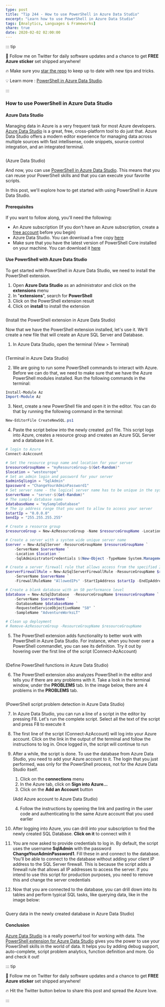 ```yaml
---
type: post
title: "Tip 244 - How to use PowerShell in Azure Data Studio"
excerpt: "Learn how to use PowerShell in Azure Data Studio"
tags: [Analytics, Languages & Frameworks]
share: true
date: 2020-02-02 02:00:00
---
```


::: tip 

:unicorn: Follow me on Twitter for daily software updates and a chance to get **FREE Azure sticker** set shipped anywhere!

:fire: Make sure you [star the repo](https://github.com/Microsoft/AzureTipsAndTricks?WT.mc_id=azure-azuredevtips-azureappsdev) to keep up to date with new tips and tricks.

:bulb: Learn more : [PowerShell in Azure Data Studio](https://docs.microsoft.com/sql/azure-data-studio/powershell-extension?WT.mc_id=docs-azuredevtips-azureappsdev). 

:::

### How to use PowerShell in Azure Data Studio

#### Azure Data Studio

Managing data in Azure is a very frequent task for most Azure developers. [Azure Data Studio](https://docs.microsoft.com/sql/azure-data-studio/what-is?WT.mc_id=docs-azuredevtips-azureappsdev) is a great, free, cross-platform tool to do just that. Azure Data Studio offers a modern editor experience for managing data across multiple sources with fast intellisense, code snippets, source control integration, and an integrated terminal.

<img :src="$withBase('/files/41azuredatastudio.png')">

(Azure Data Studio)

And now, you can use [PowerShell in Azure Data Studio](https://docs.microsoft.com/sql/azure-data-studio/powershell-extension?WT.mc_id=docs-azuredevtips-azureappsdev). This means that you can reuse your PowerShell skills and that you can execute your favorite scripts.

In this post, we'll explore how to get started with using PowerShell in Azure Data Studio. 

#### Prerequisites

If you want to follow along, you'll need the following:
* An Azure subscription (If you don't have an Azure subscription, create a [free account](https://azure.microsoft.com/free/?WT.mc_id=azure-azuredevtips-azureappsdev) before you begin)
* Azure Data Studio. You can download a free copy [here](https://docs.microsoft.com/sql/azure-data-studio/download?WT.mc_id=docs-azuredevtips-azureappsdev)
* Make sure that you have the latest version of PowerShell Core installed on your machine. You can download it [here](https://github.com/PowerShell/PowerShell/releases/?WT.mc_id=code-azuredevtips-azureappsdev)

#### Use PowerShell with Azure Data Studio

To get started with PowerShell in Azure Data Studio, we need to install the PowerShell extension.

1. Open **Azure Data Studio** as an administrator and click on the **extensions** menu
2. In "**extensions**", search for **PowerShell**
3. Click on the PowerShell extension result
4. Click on **install** to install the extension

<img :src="$withBase('/files/41psextension.png')">

(Install the PowerShell extension in Azure Data Studio)

Now that we have the PowerShell extension installed, let's use it. We'll create a new file that will create an Azure SQL Server and Database.

1. In Azure Data Studio, open the terminal (View > Terminal)

<img :src="$withBase('/files/41terminal.png')">

(Terminal in Azure Data Studio)

2. We are going to run some PowerShell commands to interact with Azure. Before we can do that, we need to make sure that we have the Azure PowerShell modules installed. Run the following commands in the terminal:

```powershell
Install-Module Az
Import-Module Az
```

3. Next, create a new PowerShell file and open it in the editor. You can do that by running the following command in the terminal: 

```powershell
New-EditorFile CreateNewSQL.ps1
```

4. Paste the script below into the newly created .ps1 file. This script logs into Azure, creates a resource group and creates an Azure SQL Server and a database in it. 

```powershell
# login to Azure
Connect-AzAccount

# Set the resource group name and location for your server
$resourceGroupName = "myResourceGroup-$(Get-Random)"
$location = "westeurope"
# Set an admin login and password for your server
$adminSqlLogin = "SqlAdmin"
$password = "ChangeYourAdminPassword1"
# Set server name - the logical server name has to be unique in the system
$serverName = "server-$(Get-Random)"
# The sample database name
$databaseName = "mySampleDatabase"
# The ip address range that you want to allow to access your server
$startIp = "0.0.0.0"
$endIp = "255.255.255.255"

# Create a resource group
$resourceGroup = New-AzResourceGroup -Name $resourceGroupName -Location $location

# Create a server with a system wide unique server name
$server = New-AzSqlServer -ResourceGroupName $resourceGroupName `
    -ServerName $serverName `
    -Location $location `
    -SqlAdministratorCredentials $(New-Object -TypeName System.Management.Automation.PSCredential -ArgumentList $adminSqlLogin, $(ConvertTo-SecureString -String $password -AsPlainText -Force))

# Create a server firewall rule that allows access from the specified IP range
$serverFirewallRule = New-AzSqlServerFirewallRule -ResourceGroupName $resourceGroupName `
    -ServerName $serverName `
    -FirewallRuleName "AllowedIPs" -StartIpAddress $startIp -EndIpAddress $endIp

# Create a blank database with an S0 performance level
$database = New-AzSqlDatabase  -ResourceGroupName $resourceGroupName `
    -ServerName $serverName `
    -DatabaseName $databaseName `
    -RequestedServiceObjectiveName "S0" `
    -SampleName "AdventureWorksLT"

# Clean up deployment 
# Remove-AzResourceGroup -ResourceGroupName $resourceGroupName
```

5. The PowerShell extension adds functionality to better work with PowerShell in Azure Data Studio. For instance, when you hover over a PowerShell commandlet, you can see its definition. Try it out by hovering over the first line of the script (Connect-AzAccount)

<img :src="$withBase('/files/41definition.png')">

(Define PowerShell functions in Azure Data Studio)

6. The PowerShell extension also analyzes PowerShell in the editor and tells you if there are any problems with it. Take a look in the terminal window, under the **PROBLEMS** tab. In the image below, there are 4 problems in the **PROBLEMS** tab.

<img :src="$withBase('/files/41warnings.png')">

(PowerShell script problem detection in Azure Data Studio)

7. In Azure Data Studio, you can run a line of a script in the editor by pressing F8. Let's run the complete script. Select all the text of the script and press F8 to execute it
8. The first line of the script (Connect-AzAccount) will log into your Azure account. Click on the link in the output of the terminal and follow the instructions to log in. Once logged in, the script will continue to run
9. After a while, the script is done. To use the database from Azure Data Studio, you need to add your Azure account to it. The login that you just performed, was only for the PowerShell process, not for the Azure Data Studio itself. 
   1. Click on the **connections** menu
   2. In the Azure tab, click on **Sign into Azure...**
   3. Click on the **Add an Account** button

    <img :src="$withBase('/files/41addazureaccount.png')">

    (Add Azure account to Azure Data Studio)

   4. Follow the instructions by opening the link and pasting in the user code and authenticating to the same Azure account that you used earlier
10. After logging into Azure, you can drill into your subscription to find the newly created SQL Database. **Click on it** to connect with it
11. You are now asked to provide credentials to log in. By default, the script uses the username **SqlAdmin** with the password **ChangeYourAdminPassword1**. Fill these in and connect to the database. You'll be able to connect to the database without adding your client IP address to the SQL Server firewall. This is because the script adds a firewall rule that allows all IP addresses to access the server. If you intend to use this script for production purposes, you need to remove this and change the server credentials
12. Now that you are connected to the database, you can drill down into its tables and perform typical SQL tasks, like querying data, like in the image below:

<img :src="$withBase('/files/41querydatabase.png')">

Query data in the newly created database in Azure Data Studio)

#### Conclusion
[Azure Data Studio](https://docs.microsoft.com/sql/azure-data-studio/what-is?WT.mc_id=docs-azuredevtips-azureappsdev) is a really powerful tool for working with data. The [PowerShell extension for Azure Data Studio](https://docs.microsoft.com/sql/azure-data-studio/powershell-extension?WT.mc_id=docs-azuredevtips-azureappsdev) gives you the power to use your PowerShell skills in the world of data. It helps you by adding debug support, auto-complete, script problem analytics, function definition and more. Go and check it out!

::: tip 

:unicorn: Follow me on Twitter for daily software updates and a chance to get **FREE Azure sticker** set shipped anywhere!

:fire: Hit the Twitter button below to share this post and spread the Azure love. 

:::